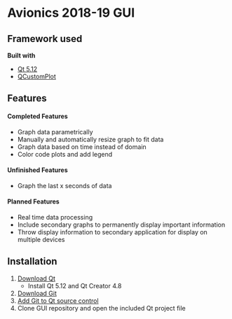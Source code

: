 # Avionics 2018-19 GUI

## Framework used
<b>Built with</b>
- [Qt 5.12](https://www.qt.io/)
- [QCustomPlot](https://www.qcustomplot.com/)

## Features
#### Completed Features
- Graph data parametrically
- Manually and automatically resize graph to fit data
- Graph data based on time instead of domain
- Color code plots and add legend
#### Unfinished Features
- Graph the last x seconds of data
#### Planned Features
- Real time data processing
- Include secondary graphs to permanently display important information
- Throw display information to secondary application for display on multiple devices

## Installation
1. [Download Qt](https://www.qt.io/download-qt-installer?hsCtaTracking=9f6a2170-a938-42df-a8e2-a9f0b1d6cdce%7C6cb0de4f-9bb5-4778-ab02-bfb62735f3e5)
   - Install Qt 5.12 and Qt Creator 4.8
2. [Download Git](https://git-scm.com/downloads)
3. [Add Git to Qt source control](https://cpb-us-w2.wpmucdn.com/u.osu.edu/dist/7/11881/files/2018/02/QtCreatorGitTutorial-2ahr2m0.pdf)
4. Clone GUI repository and open the included Qt project file
